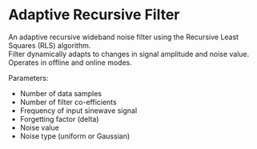Adaptive Recursive Filter
=========================

An adaptive recursive wideband noise filter using the Recursive Least Squares (RLS) algorithm.  
Filter dynamically adapts to changes in signal amplitude and noise value.  
Operates in offline and online modes.

Parameters:
* Number of data samples
* Number of filter co-efficients
* Frequency of input sinewave signal
* Forgetting factor (delta)
* Noise value
* Noise type (uniform or Gaussian)
